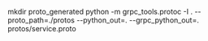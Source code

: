 mkdir proto_generated
python -m grpc_tools.protoc -I . --proto_path=./protos --python_out=. --grpc_python_out=. protos/service.proto
